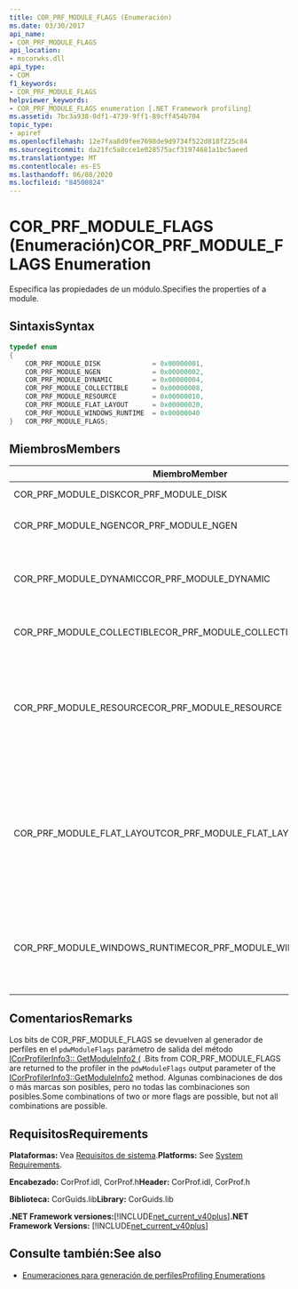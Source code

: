 ```yaml
---
title: COR_PRF_MODULE_FLAGS (Enumeración)
ms.date: 03/30/2017
api_name:
- COR_PRF_MODULE_FLAGS
api_location:
- mscorwks.dll
api_type:
- COM
f1_keywords:
- COR_PRF_MODULE_FLAGS
helpviewer_keywords:
- COR_PRF_MODULE_FLAGS enumeration [.NET Framework profiling]
ms.assetid: 7bc3a938-0df1-4739-9ff1-89cff454b704
topic_type:
- apiref
ms.openlocfilehash: 12e7faa8d9fee7698de9d9734f522d818f225c84
ms.sourcegitcommit: da21fc5a8cce1e028575acf31974681a1bc5aeed
ms.translationtype: MT
ms.contentlocale: es-ES
ms.lasthandoff: 06/08/2020
ms.locfileid: "84500824"
---
```

# <a name="cor_prf_module_flags-enumeration"></a><span data-ttu-id="e17b0-102">COR_PRF_MODULE_FLAGS (Enumeración)</span><span class="sxs-lookup"><span data-stu-id="e17b0-102">COR_PRF_MODULE_FLAGS Enumeration</span></span>
<span data-ttu-id="e17b0-103">Especifica las propiedades de un módulo.</span><span class="sxs-lookup"><span data-stu-id="e17b0-103">Specifies the properties of a module.</span></span>  
  
## <a name="syntax"></a><span data-ttu-id="e17b0-104">Sintaxis</span><span class="sxs-lookup"><span data-stu-id="e17b0-104">Syntax</span></span>  
  
```cpp  
typedef enum  
{  
    COR_PRF_MODULE_DISK             = 0x00000001,  
    COR_PRF_MODULE_NGEN             = 0x00000002,  
    COR_PRF_MODULE_DYNAMIC          = 0x00000004,  
    COR_PRF_MODULE_COLLECTIBLE      = 0x00000008,  
    COR_PRF_MODULE_RESOURCE         = 0x00000010,  
    COR_PRF_MODULE_FLAT_LAYOUT      = 0x00000020,  
    COR_PRF_MODULE_WINDOWS_RUNTIME  = 0x00000040  
}   COR_PRF_MODULE_FLAGS;  
```  
  
## <a name="members"></a><span data-ttu-id="e17b0-105">Miembros</span><span class="sxs-lookup"><span data-stu-id="e17b0-105">Members</span></span>  
  
|<span data-ttu-id="e17b0-106">Miembro</span><span class="sxs-lookup"><span data-stu-id="e17b0-106">Member</span></span>|<span data-ttu-id="e17b0-107">Descripción</span><span class="sxs-lookup"><span data-stu-id="e17b0-107">Description</span></span>|  
|------------|-----------------|  
|<span data-ttu-id="e17b0-108">COR_PRF_MODULE_DISK</span><span class="sxs-lookup"><span data-stu-id="e17b0-108">COR_PRF_MODULE_DISK</span></span>|<span data-ttu-id="e17b0-109">El módulo se cargó desde el disco.</span><span class="sxs-lookup"><span data-stu-id="e17b0-109">The module was loaded from disk.</span></span>|  
|<span data-ttu-id="e17b0-110">COR_PRF_MODULE_NGEN</span><span class="sxs-lookup"><span data-stu-id="e17b0-110">COR_PRF_MODULE_NGEN</span></span>|<span data-ttu-id="e17b0-111">El generador de imágenes nativas (Ngen. exe) generó el módulo.</span><span class="sxs-lookup"><span data-stu-id="e17b0-111">The module was generated by the Native Image Generator (Ngen.exe).</span></span>|  
|<span data-ttu-id="e17b0-112">COR_PRF_MODULE_DYNAMIC</span><span class="sxs-lookup"><span data-stu-id="e17b0-112">COR_PRF_MODULE_DYNAMIC</span></span>|<span data-ttu-id="e17b0-113">Los métodos del espacio de nombres crearon el módulo <xref:System.Reflection.Emit?displayProperty=nameWithType> .</span><span class="sxs-lookup"><span data-stu-id="e17b0-113">The module was created by methods in the <xref:System.Reflection.Emit?displayProperty=nameWithType> namespace.</span></span>|  
|<span data-ttu-id="e17b0-114">COR_PRF_MODULE_COLLECTIBLE</span><span class="sxs-lookup"><span data-stu-id="e17b0-114">COR_PRF_MODULE_COLLECTIBLE</span></span>|<span data-ttu-id="e17b0-115">El recolector de elementos no utilizados administra la duración del módulo.</span><span class="sxs-lookup"><span data-stu-id="e17b0-115">The module's lifetime is managed by the garbage collector.</span></span>|  
|<span data-ttu-id="e17b0-116">COR_PRF_MODULE_RESOURCE</span><span class="sxs-lookup"><span data-stu-id="e17b0-116">COR_PRF_MODULE_RESOURCE</span></span>|<span data-ttu-id="e17b0-117">El módulo no contiene metadatos y se usa estrictamente como un recurso.</span><span class="sxs-lookup"><span data-stu-id="e17b0-117">The module contains no metadata and is used strictly as a resource.</span></span> <span data-ttu-id="e17b0-118">El equivalente administrado de este bit es el <xref:System.Reflection.Module.IsResource%2A?displayProperty=nameWithType> método.</span><span class="sxs-lookup"><span data-stu-id="e17b0-118">The managed equivalent of this bit is the <xref:System.Reflection.Module.IsResource%2A?displayProperty=nameWithType> method.</span></span>|  
|<span data-ttu-id="e17b0-119">COR_PRF_MODULE_FLAT_LAYOUT</span><span class="sxs-lookup"><span data-stu-id="e17b0-119">COR_PRF_MODULE_FLAT_LAYOUT</span></span>|<span data-ttu-id="e17b0-120">El diseño del módulo en memoria es plano, no asignado.</span><span class="sxs-lookup"><span data-stu-id="e17b0-120">The module's layout in memory is flat, not mapped.</span></span> <span data-ttu-id="e17b0-121">Si un módulo tiene este bit establecido, los perfiles que leen la información directamente del encabezado del archivo portable ejecutable (PE) tendrán que tener cuidado al interpretar las direcciones virtuales relativas (RVA) en el encabezado.</span><span class="sxs-lookup"><span data-stu-id="e17b0-121">If a module has this bit set, profilers that read information directly from the portable executable (PE) file header will have to be careful when interpreting relative virtual addresses (RVAs) in the header.</span></span>|  
|<span data-ttu-id="e17b0-122">COR_PRF_MODULE_WINDOWS_RUNTIME</span><span class="sxs-lookup"><span data-stu-id="e17b0-122">COR_PRF_MODULE_WINDOWS_RUNTIME</span></span>|<span data-ttu-id="e17b0-123">La marca de tipo de contenido Windows Runtime se establece en los metadatos del ensamblado de este módulo.</span><span class="sxs-lookup"><span data-stu-id="e17b0-123">The Windows Runtime content type flag is set in the metadata for this module's assembly.</span></span> <span data-ttu-id="e17b0-124">Este es el caso de todos los módulos de metadatos de Windows (. winmd).</span><span class="sxs-lookup"><span data-stu-id="e17b0-124">This is the case for all Windows Metadata (.winmd) modules.</span></span>|  
  
## <a name="remarks"></a><span data-ttu-id="e17b0-125">Comentarios</span><span class="sxs-lookup"><span data-stu-id="e17b0-125">Remarks</span></span>  
 <span data-ttu-id="e17b0-126">Los bits de COR_PRF_MODULE_FLAGS se devuelven al generador de perfiles en el `pdwModuleFlags` parámetro de salida del método [ICorProfilerInfo3:: GetModuleInfo2 (](icorprofilerinfo3-getmoduleinfo2-method.md) .</span><span class="sxs-lookup"><span data-stu-id="e17b0-126">Bits from COR_PRF_MODULE_FLAGS are returned to the profiler in the `pdwModuleFlags` output parameter of the [ICorProfilerInfo3::GetModuleInfo2](icorprofilerinfo3-getmoduleinfo2-method.md) method.</span></span> <span data-ttu-id="e17b0-127">Algunas combinaciones de dos o más marcas son posibles, pero no todas las combinaciones son posibles.</span><span class="sxs-lookup"><span data-stu-id="e17b0-127">Some combinations of two or more flags are possible, but not all combinations are possible.</span></span>  
  
## <a name="requirements"></a><span data-ttu-id="e17b0-128">Requisitos</span><span class="sxs-lookup"><span data-stu-id="e17b0-128">Requirements</span></span>  
 <span data-ttu-id="e17b0-129">**Plataformas:** Vea [Requisitos de sistema](../../get-started/system-requirements.md).</span><span class="sxs-lookup"><span data-stu-id="e17b0-129">**Platforms:** See [System Requirements](../../get-started/system-requirements.md).</span></span>  
  
 <span data-ttu-id="e17b0-130">**Encabezado:** CorProf.idl, CorProf.h</span><span class="sxs-lookup"><span data-stu-id="e17b0-130">**Header:** CorProf.idl, CorProf.h</span></span>  
  
 <span data-ttu-id="e17b0-131">**Biblioteca:** CorGuids.lib</span><span class="sxs-lookup"><span data-stu-id="e17b0-131">**Library:** CorGuids.lib</span></span>  
  
 <span data-ttu-id="e17b0-132">**.NET Framework versiones:**[!INCLUDE[net_current_v40plus](../../../../includes/net-current-v40plus-md.md)]</span><span class="sxs-lookup"><span data-stu-id="e17b0-132">**.NET Framework Versions:** [!INCLUDE[net_current_v40plus](../../../../includes/net-current-v40plus-md.md)]</span></span>  
  
## <a name="see-also"></a><span data-ttu-id="e17b0-133">Consulte también:</span><span class="sxs-lookup"><span data-stu-id="e17b0-133">See also</span></span>

- [<span data-ttu-id="e17b0-134">Enumeraciones para generación de perfiles</span><span class="sxs-lookup"><span data-stu-id="e17b0-134">Profiling Enumerations</span></span>](profiling-enumerations.md)
